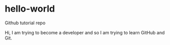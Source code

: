 # hello-world
Github tutorial repo

Hi, I am trying to become a developer and so I am trying to learn GitHub and Git.
